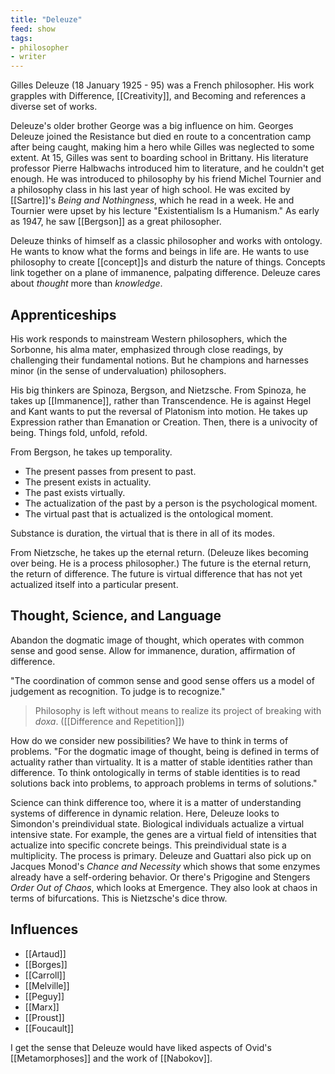 ```yaml
---
title: "Deleuze"
feed: show
tags:
- philosopher
- writer
---
```


Gilles Deleuze (18 January 1925 - 95) was a French philosopher. His work grapples with Difference, [[Creativity]], and Becoming and references a diverse set of works. 

Deleuze's older brother George was a big influence on him. Georges Deleuze joined the Resistance but died en route to a concentration camp after being caught, making him a hero while Gilles was neglected to some extent. At 15, Gilles was sent to boarding school in Brittany. His literature professor Pierre Halbwachs introduced him to literature, and he couldn't get enough. He was introduced to philosophy by his friend Michel Tournier and a philosophy class in his last year of high school. He was excited by [[Sartre]]'s _Being and Nothingness_, which he read in a week. He and Tournier were upset by his lecture "Existentialism Is a Humanism." As early as 1947, he saw [[Bergson]] as a great philosopher.

Deleuze thinks of himself as a classic philosopher and works with ontology. He wants to know what the forms and beings in life are. He wants to use philosophy to create [[concept]]s and disturb the nature of things. Concepts link together on a plane of immanence, palpating difference. Deleuze cares about _thought_ more than _knowledge_.

## Apprenticeships

His work responds to mainstream Western philosophers, which the Sorbonne, his alma mater, emphasized through close readings, by challenging their fundamental notions. But he champions and harnesses minor (in the sense of undervaluation) philosophers. 

His big thinkers are Spinoza, Bergson, and Nietzsche. From Spinoza, he takes up [[Immanence]], rather than Transcendence. He is against Hegel and Kant wants to put the reversal of Platonism into motion. He takes up Expression rather than Emanation or Creation. Then, there is a univocity of being. Things fold, unfold, refold. 

From Bergson, he takes up temporality. 

- The present passes from present to past. 
- The present exists in actuality. 
- The past exists virtually. 
- The actualization of the past by a person is the psychological moment.
- The virtual past that is actualized is the ontological moment.

Substance is duration, the virtual that is there in all of its modes. 

From Nietzsche, he takes up the eternal return. (Deleuze likes becoming over being. He is a process philosopher.) The future is the eternal return, the return of difference. The future is virtual difference that has not yet actualized itself into a particular present. 

## Thought, Science, and Language

Abandon the dogmatic image of thought, which operates with common sense and good sense. Allow for immanence, duration, affirmation of difference.

"The coordination of common sense and good sense offers us a model of judgement as recognition. To judge is to recognize."

> Philosophy is left without means to realize its project of breaking with _doxa_. ([[Difference and Repetition]])

How do we consider new possibilities? We have to think in terms of problems. "For the dogmatic image of thought, being is defined in terms of actuality rather than virtuality. It is a matter of stable identities rather than difference. To think ontologically in terms of stable identities is to read solutions back into problems, to approach problems in terms of solutions."

Science can think difference too, where it is a matter of understanding systems of difference in dynamic relation. Here, Deleuze looks to Simondon's preindividual state. Biological individuals actualize a virtual intensive state. For example, the genes are a virtual field of intensities that actualize into specific concrete beings. This preindividual state is a multiplicity. The process is primary. Deleuze and Guattari also pick up on Jacques Monod's _Chance and Necessity_ which shows that some enzymes already have a self-ordering behavior. Or there's Prigogine and Stengers _Order Out of Chaos_, which looks at Emergence. They also look at chaos in terms of bifurcations. This is Nietzsche's dice throw. 

## Influences

- [[Artaud]]
- [[Borges]]
- [[Carroll]]
- [[Melville]]
- [[Peguy]]
- [[Marx]]
- [[Proust]]
- [[Foucault]]


I get the sense that Deleuze would have liked aspects of Ovid's [[Metamorphoses]] and the work of [[Nabokov]].